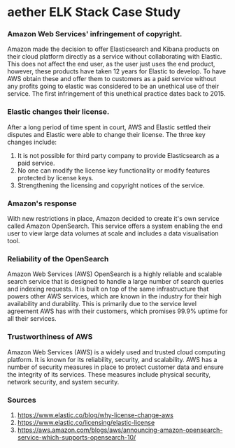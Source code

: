 # aether ELK Stack Case Study


### Amazon Web Services' infringement of copyright.
Amazon made the decision to offer Elasticsearch and Kibana products on their cloud platform directly as a service without collaborating with Elastic. This does not affect the end user, as the user just uses the end product, however, these products have taken 12 years for Elastic to develop. To have AWS obtain these and offer them to customers as a paid service without any profits going to elastic was considered to be an unethical use of their service. The first infringement of this unethical practice dates back to 2015.

### Elastic changes their license.
After a long period of time spent in court, AWS and Elastic settled their disputes and Elastic were able to change their license. 
The three key changes include:
1. It is not possible for third party company to provide Elasticsearch as a paid service.
2. No one can modify the license key functionality or modify features protected by license keys.
3. Strengthening the licensing and copyright notices of the service.

### Amazon's response
 With new restrictions in place, Amazon decided to create it's own service called Amazon OpenSearch. 
 This service offers a system enabling the end user to view large data volumes at scale and includes a data visualisation tool. 

### Reliability of the OpenSearch

Amazon Web Services (AWS) OpenSearch is a highly reliable and scalable search service that is designed to handle a large number of search queries and indexing requests. It is built on top of the same infrastructure that powers other AWS services, which are known in the industry for their high availability and durability. This is primarily due to the service level agreement AWS has with their customers, which promises 99.9% uptime for all their services.

### Trustworthiness of AWS

Amazon Web Services (AWS) is a widely used and trusted cloud computing platform. It is known for its reliability, security, and scalability. AWS has a number of security measures in place to protect customer data and ensure the integrity of its services. These measures include physical security, network security, and system security.


### Sources
1. https://www.elastic.co/blog/why-license-change-aws
2. https://www.elastic.co/licensing/elastic-license
3. https://aws.amazon.com/blogs/aws/announcing-amazon-opensearch-service-which-supports-opensearch-10/